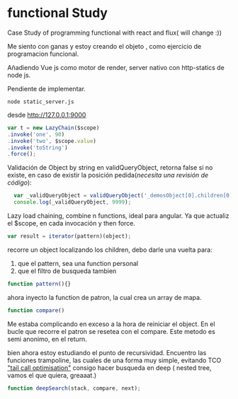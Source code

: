 # functional Study

Case Study of programming functional with react and flux( will change :))

Me siento con ganas y estoy creando el objeto <List>, como ejercicio de programacion funcional.



Añadiendo Vue js como motor de render, server nativo con http-statics de node js.


Pendiente de implementar.



`node static_server.js`

desde http://127.0.0.1:9000

```javascript
var t = new LazyChain($scope)
.invoke('one', 90)
.invoke('two', $scope.value)
.invoke('toString')
.force();
```


Validación de Object by string en validQueryObject, retorna false si no existe, en caso de existir la posición pedida(*necesita una revisión de código*): 
```javascript
  var _validQueryObject = validQueryObject('_demosObject[0].children[0].ids')(_demosObject);
  console.log(_validQueryObject, 9999);
```

Lazy load chaining, combine n functions, ideal para angular. Ya que actualiz el $scope, en cada invocación y then force.

```javascript
var result = iterator(pattern)(object);
```
recorre un object localizando los children, debo darle una vuelta para:
1. que el pattern, sea una function personal
2. que el filtro de busqueda tambien

```javascript
function pattern(){}
```
ahora inyecto la function de patron, la cual crea un array de mapa.

```javascript
function compare()
```
Me estaba complicando en exceso a la hora de reiniciar el object. En el bucle que recorre el patron se resetea con el compare. Este metodo es semi anonimo, en el return.


bien ahora estoy estudiando el punto de recursividad.
Encuentro las funciones trampoline, las cuales de una forma muy simple, evitando TCO ["tail call optimisation"](http://www.integralist.co.uk/posts/js-recursion.html)
consigo hacer busqueda en deep ( nested tree, vamos el que quiera, greaaat.)
```javascript
function deepSearch(stack, compare, next);
```
